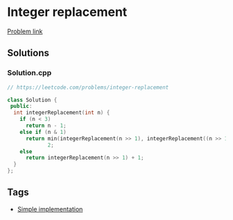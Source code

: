 # Integer replacement

[Problem link](https://leetcode.com/problems/integer-replacement)

## Solutions


### Solution.cpp
```cpp
// https://leetcode.com/problems/integer-replacement

class Solution {
 public:
  int integerReplacement(int n) {
    if (n < 3)
      return n - 1;
    else if (n & 1)
      return min(integerReplacement(n >> 1), integerReplacement((n >> 1) + 1)) +
             2;
    else
      return integerReplacement(n >> 1) + 1;
  }
};
```
## Tags

* [Simple implementation](/README.md#Simple_implementation)
